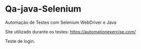# Qa-java-Selenium
Automação de Testes com Selenium WebDriver e Java

Site utilizado durante os testes: https://automationexercise.com/

Teste de login.
